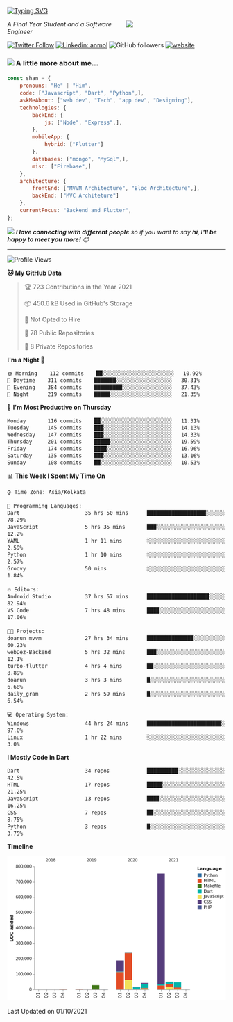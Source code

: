 <!-- <h2>नमस्ते (Namaste)🙏🏻, I'm Shan Shaji! <img src="https://media.giphy.com/media/12oufCB0MyZ1Go/giphy.gif" width="50"></h2> -->
[![Typing SVG](https://readme-typing-svg.herokuapp.com?lines=Hey%2C+I'm+Shan;I+am+a+Full+Stack+Developer)](https://git.io/typing-svg)

<img align='right' src="https://media.giphy.com/media/M9gbBd9nbDrOTu1Mqx/giphy.gif" width="230">
<p><em>A Final Year Student and a Software Engineer</em></p>

[![Twitter Follow](https://img.shields.io/twitter/follow/shan__shaji?style=flat)](https://twitter.com/intent/follow?screen_name=shan__shaji)
[![Linkedin: anmol](https://img.shields.io/badge/shan-shaji?style=flat-square&logo=Linkedin&logoColor=white&link=https://www.linkedin.com/in/shan-shaji/)](https://www.linkedin.com/in/shan-shaji/)
![GitHub followers](https://img.shields.io/github/followers/shan-shaji?label=Follow&style=social)
[![website](https://img.shields.io/badge/Website-46a2f1.svg?&style=flat-square&logo=Google-Chrome&logoColor=white&link=http://shan-shaji.github.io/)](http://shan-shaji.github.io/)



### <img src="https://media.giphy.com/media/VgCDAzcKvsR6OM0uWg/giphy.gif" width="50"> A little more about me...  

```javascript
const shan = {
    pronouns: "He" | "Him",
    code: ["Javascript", "Dart", "Python",],
    askMeAbout: ["web dev", "Tech", "app dev", "Designing"],
    technologies: {
        backEnd: {
            js: ["Node", "Express",],
        },
        mobileApp: {
            hybrid: ["Flutter"]
        },
        databases: ["mongo", "MySql",],
        misc: ["Firebase",]
    },
    architecture: {
        frontEnd: ["MVVM Architecture", "Bloc Architecture",],
        backEnd: ["MVC Architeture"]
    },
    currentFocus: "Backend and Flutter",
};
```

<img src="https://media.giphy.com/media/LnQjpWaON8nhr21vNW/giphy.gif" width="60"> <em><b>I love connecting with different people</b> so if you want to say <b>hi, I'll be happy to meet you more!</b> 😊</em>

---
<!--START_SECTION:waka-->
![Profile Views](http://img.shields.io/badge/Profile%20Views-96-blue)

**🐱 My GitHub Data** 

> 🏆 723 Contributions in the Year 2021
 > 
> 📦 450.6 kB Used in GitHub's Storage 
 > 
> 🚫 Not Opted to Hire
 > 
> 📜 78 Public Repositories 
 > 
> 🔑 8 Private Repositories  
 > 
**I'm a Night 🦉** 

```text
🌞 Morning    112 commits    ██░░░░░░░░░░░░░░░░░░░░░░░   10.92% 
🌆 Daytime    311 commits    ███████░░░░░░░░░░░░░░░░░░   30.31% 
🌃 Evening    384 commits    █████████░░░░░░░░░░░░░░░░   37.43% 
🌙 Night      219 commits    █████░░░░░░░░░░░░░░░░░░░░   21.35%

```
📅 **I'm Most Productive on Thursday** 

```text
Monday       116 commits    ██░░░░░░░░░░░░░░░░░░░░░░░   11.31% 
Tuesday      145 commits    ███░░░░░░░░░░░░░░░░░░░░░░   14.13% 
Wednesday    147 commits    ███░░░░░░░░░░░░░░░░░░░░░░   14.33% 
Thursday     201 commits    █████░░░░░░░░░░░░░░░░░░░░   19.59% 
Friday       174 commits    ████░░░░░░░░░░░░░░░░░░░░░   16.96% 
Saturday     135 commits    ███░░░░░░░░░░░░░░░░░░░░░░   13.16% 
Sunday       108 commits    ██░░░░░░░░░░░░░░░░░░░░░░░   10.53%

```


📊 **This Week I Spent My Time On** 

```text
⌚︎ Time Zone: Asia/Kolkata

💬 Programming Languages: 
Dart                     35 hrs 50 mins      ███████████████████░░░░░░   78.29% 
JavaScript               5 hrs 35 mins       ███░░░░░░░░░░░░░░░░░░░░░░   12.2% 
YAML                     1 hr 11 mins        ░░░░░░░░░░░░░░░░░░░░░░░░░   2.59% 
Python                   1 hr 10 mins        ░░░░░░░░░░░░░░░░░░░░░░░░░   2.57% 
Groovy                   50 mins             ░░░░░░░░░░░░░░░░░░░░░░░░░   1.84%

🔥 Editors: 
Android Studio           37 hrs 57 mins      ████████████████████░░░░░   82.94% 
VS Code                  7 hrs 48 mins       ████░░░░░░░░░░░░░░░░░░░░░   17.06%

🐱‍💻 Projects: 
doarun_mvvm              27 hrs 34 mins      ███████████████░░░░░░░░░░   60.23% 
webDez-Backend           5 hrs 32 mins       ███░░░░░░░░░░░░░░░░░░░░░░   12.1% 
turbo-flutter            4 hrs 4 mins        ██░░░░░░░░░░░░░░░░░░░░░░░   8.89% 
doarun                   3 hrs 3 mins        █░░░░░░░░░░░░░░░░░░░░░░░░   6.68% 
daily_gram               2 hrs 59 mins       █░░░░░░░░░░░░░░░░░░░░░░░░   6.54%

💻 Operating System: 
Windows                  44 hrs 24 mins      ████████████████████████░   97.0% 
Linux                    1 hr 22 mins        ░░░░░░░░░░░░░░░░░░░░░░░░░   3.0%

```

**I Mostly Code in Dart** 

```text
Dart                     34 repos            ██████████░░░░░░░░░░░░░░░   42.5% 
HTML                     17 repos            █████░░░░░░░░░░░░░░░░░░░░   21.25% 
JavaScript               13 repos            ████░░░░░░░░░░░░░░░░░░░░░   16.25% 
CSS                      7 repos             ██░░░░░░░░░░░░░░░░░░░░░░░   8.75% 
Python                   3 repos             █░░░░░░░░░░░░░░░░░░░░░░░░   3.75%

```


**Timeline**

![Chart not found](https://raw.githubusercontent.com/shan-shaji/shan-shaji/master/charts/bar_graph.png) 


 Last Updated on 01/10/2021
<!--END_SECTION:waka-->

